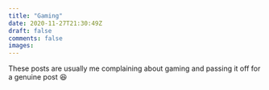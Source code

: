```yaml
---
title: "Gaming"
date: 2020-11-27T21:30:49Z
draft: false
comments: false
images:
---
```


These posts are usually me complaining about gaming and passing it off for a genuine post :laughing: